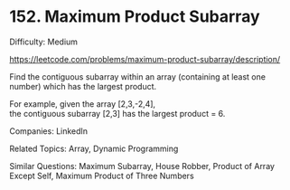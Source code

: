 # 152. Maximum Product Subarray

Difficulty: Medium

https://leetcode.com/problems/maximum-product-subarray/description/

Find the contiguous subarray within an array (containing at least one number) which has the largest product.

For example, given the array [2,3,-2,4],  
the contiguous subarray [2,3] has the largest product = 6.

Companies: LinkedIn

Related Topics: Array, Dynamic Programming

Similar Questions: Maximum Subarray, House Robber, Product of Array Except Self, Maximum Product of Three Numbers

